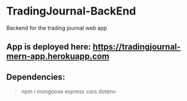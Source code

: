 # TradingJournal-BackEnd
Backend for the trading journal web app
## App is deployed here: https://tradingjournal-mern-app.herokuapp.com

## Dependencies: 
> npm i mongoose express cors dotenv
